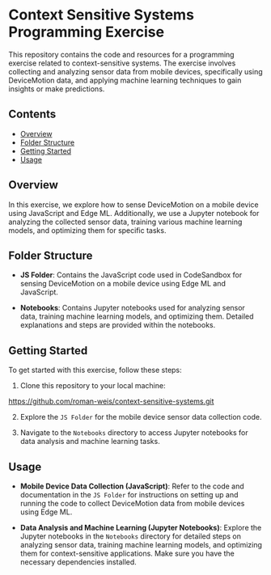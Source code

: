 # Context Sensitive Systems Programming Exercise

This repository contains the code and resources for a programming exercise related to context-sensitive systems. The exercise involves collecting and analyzing sensor data from mobile devices, specifically using DeviceMotion data, and applying machine learning techniques to gain insights or make predictions.

## Contents

- [Overview](#overview)
- [Folder Structure](#folder-structure)
- [Getting Started](#getting-started)
- [Usage](#usage)

## Overview

In this exercise, we explore how to sense DeviceMotion on a mobile device using JavaScript and Edge ML. Additionally, we use a Jupyter notebook for analyzing the collected sensor data, training various machine learning models, and optimizing them for specific tasks.


## Folder Structure

- **JS Folder**: Contains the JavaScript code used in CodeSandbox for sensing DeviceMotion on a mobile device using Edge ML and JavaScript.

- **Notebooks**: Contains Jupyter notebooks used for analyzing sensor data, training machine learning models, and optimizing them. Detailed explanations and steps are provided within the notebooks.

## Getting Started

To get started with this exercise, follow these steps:

1. Clone this repository to your local machine:

https://github.com/roman-weis/context-sensitive-systems.git


2. Explore the `JS Folder` for the mobile device sensor data collection code.

3. Navigate to the `Notebooks` directory to access Jupyter notebooks for data analysis and machine learning tasks.

## Usage

- **Mobile Device Data Collection (JavaScript)**: Refer to the code and documentation in the `JS Folder` for instructions on setting up and running the code to collect DeviceMotion data from mobile devices using Edge ML.

- **Data Analysis and Machine Learning (Jupyter Notebooks)**: Explore the Jupyter notebooks in the `Notebooks` directory for detailed steps on analyzing sensor data, training machine learning models, and optimizing them for context-sensitive applications. Make sure you have the necessary dependencies installed.

